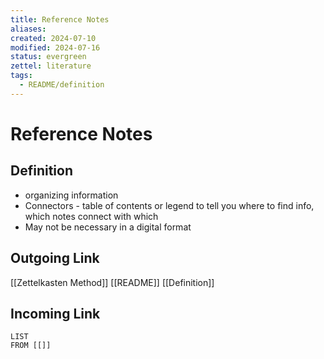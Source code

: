 ```yaml
---
title: Reference Notes
aliases: 
created: 2024-07-10
modified: 2024-07-16
status: evergreen
zettel: literature
tags:
  - README/definition
---
```

# Reference Notes
## Definition
- organizing information 
- Connectors - table of contents or legend to tell you where to find info, which notes connect with which
- May not be necessary in a digital format
## Outgoing Link
[[Zettelkasten Method]]
[[README]]
[[Definition]]
## Incoming Link
```dataview
LIST
FROM [[]]
```